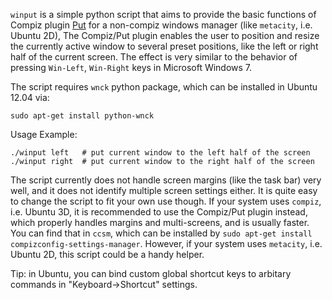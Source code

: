 `winput` is a simple python script that aims to provide the basic functions of 
Compiz plugin [Put](http://wiki.compiz.org/Plugins/Put) for a 
non-compiz windows manager (like `metacity`, i.e. Ubuntu 2D), 
The Compiz/Put plugin enables the user to position and resize the currently active window to
several preset positions, like the left or right half of the current screen. The effect is very similar to
the behavior of pressing `Win-Left`, `Win-Right` keys in Microsoft Windows 7. 

The script requires `wnck` python package, which can be installed in Ubuntu 12.04 via:

    sudo apt-get install python-wnck

Usage Example:
    
    ./winput left   # put current window to the left half of the screen
    ./winput right  # put current window to the right half of the screen

The script currently does not handle screen margins (like the task bar) very well, 
and it does not identify multiple screen settings either. 
It is quite easy to change the script to fit your own use though. 
If your system uses `compiz`, i.e. Ubuntu 3D, it is recommended to use the Compiz/Put plugin instead, 
which properly handles margins and multi-screens, and is usually faster. You can find that in `ccsm`,
which can be installed by `sudo apt-get install compizconfig-settings-manager`.
However, if your system uses `metacity`, i.e. Ubuntu 2D, this script could be a handy helper.

Tip: in Ubuntu, you can bind custom global shortcut keys to arbitary commands in "Keyboard->Shortcut" settings.
